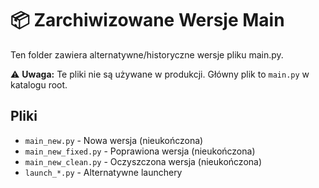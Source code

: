 # 📦 Zarchiwizowane Wersje Main

Ten folder zawiera alternatywne/historyczne wersje pliku main.py.

⚠️ **Uwaga:** Te pliki nie są używane w produkcji. Główny plik to `main.py` w katalogu root.

## Pliki

- `main_new.py` - Nowa wersja (nieukończona)
- `main_new_fixed.py` - Poprawiona wersja (nieukończona)  
- `main_new_clean.py` - Oczyszczona wersja (nieukończona)
- `launch_*.py` - Alternatywne launchery
